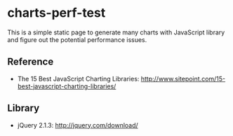 # charts-perf-test

This is a simple static page to generate many charts with JavaScript library and figure out the potential performance issues.


## Reference

* The 15 Best JavaScript Charting Libraries: http://www.sitepoint.com/15-best-javascript-charting-libraries/


## Library

* jQuery 2.1.3: http://jquery.com/download/
